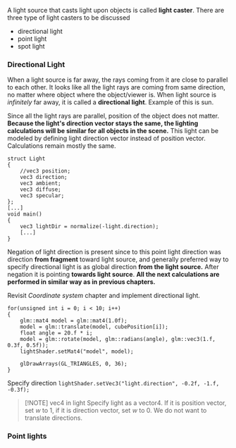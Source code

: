 A light source that casts light upon objects is called **light caster**.
There are three type of light casters to be discussed
- directional light
- point light
- spot light
### Directional Light
When a light source is far away, the rays coming from it are close to parallel to each other.
It looks like all the light rays are coming from same direction, no matter where object where the object/viewer is. When light source is *infinitely* far away, it is called a **directional light**. 
Example of this is sun.

Since all the light rays are parallel, position of the object does not matter.
**Because the light's direction vector stays the same, the lighting calculations will be similar for all objects in the scene.**
This light can be modeled by defining light direction vector instead of position vector. Calculations remain mostly the same.
```
struct Light
{
	//vec3 position;
	vec3 direction;
	vec3 ambient;
	vec3 diffuse;
	vec3 specular;
};
[...]
void main()
{
	vec3 lightDir = normalize(-light.direction);
	[...]
}
```
Negation of light direction is present since to this point light direction was direction **from fragment** toward light source, and generally preferred way to specify directional light is as global direction **from the light source.** After negation it is pointing **towards light source**. 
**All the next calculations are performed in similar way as in previous chapters.**

Revisit *Coordinate system* chapter and implement directional light.
```
for(unsigned int i = 0; i < 10; i++)
{
	glm::mat4 model = glm::mat4(1.0f);
	model = glm::translate(model, cubePosition[i]);
	float angle = 20.f * i;
	model = glm::rotate(model, glm::radians(angle), glm::vec3(1.f, 0.3f, 0.5f));
	lightShader.setMat4("model", model);

	glDrawArrays(GL_TRIANGLES, 0, 36);
}

```
Specify direction
`lightShader.setVec3("light.direction", -0.2f, -1.f, -0.3f);`


> [!NOTE] vec4 in light
> Specify light as a vector4. If it is position vector, set *w* to 1, if it is direction vector, set *w* to 0. We do not want to translate directions.

### Point lights
